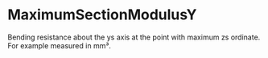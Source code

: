 MaximumSectionModulusY
======================

Bending resistance about the ys axis at the point with maximum zs ordinate. For example measured in mm³.
